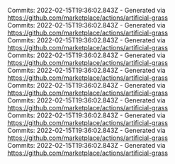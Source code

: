 Commits: 2022-02-15T19:36:02.843Z - Generated via https://github.com/marketplace/actions/artificial-grass
<br>
Commits: 2022-02-15T19:36:02.843Z - Generated via https://github.com/marketplace/actions/artificial-grass
<br>
Commits: 2022-02-15T19:36:02.843Z - Generated via https://github.com/marketplace/actions/artificial-grass
<br>
Commits: 2022-02-15T19:36:02.843Z - Generated via https://github.com/marketplace/actions/artificial-grass
<br>
Commits: 2022-02-15T19:36:02.843Z - Generated via https://github.com/marketplace/actions/artificial-grass
<br>
Commits: 2022-02-15T19:36:02.843Z - Generated via https://github.com/marketplace/actions/artificial-grass
<br>
Commits: 2022-02-15T19:36:02.843Z - Generated via https://github.com/marketplace/actions/artificial-grass
<br>
Commits: 2022-02-15T19:36:02.843Z - Generated via https://github.com/marketplace/actions/artificial-grass
<br>
Commits: 2022-02-15T19:36:02.843Z - Generated via https://github.com/marketplace/actions/artificial-grass
<br>
Commits: 2022-02-15T19:36:02.843Z - Generated via https://github.com/marketplace/actions/artificial-grass
<br>
